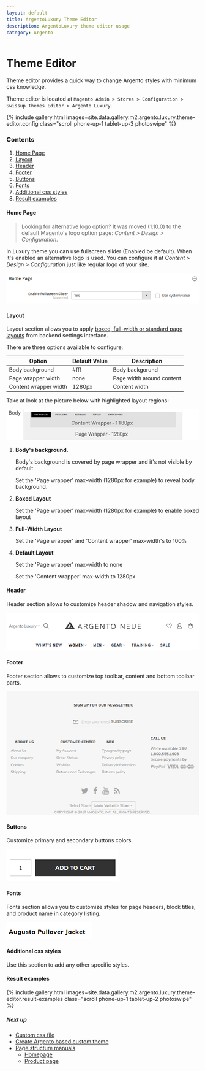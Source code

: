 ```yaml
---
layout: default
title: ArgentoLuxury Theme Editor
description: ArgentoLuxury theme editor usage
category: Argento
---
```


# Theme Editor

Theme editor provides a quick way to change Argento styles with minimum css
knowledge.

Theme editor is located at
`Magento Admin > Stores > Configuration > Swissup Themes Editor > Argento Luxury`.

{% include gallery.html images=site.data.gallery.m2.argento.luxury.theme-editor.config class="scroll phone-up-1 tablet-up-3 photoswipe" %}

### Contents

 1. [Home Page](#home-page)
 2. [Layout](#layout)
 3. [Header](#header)
 4. [Footer](#footer)
 5. [Buttons](#buttons)
 6. [Fonts](#fonts)
 7. [Additional css styles](#additional-css-styles)
 8. [Result examples](#result-examples)

#### Home Page

> Looking for alternative logo option? It was moved (1.10.0) to the default
> Magento's logo option page: _Content > Design > Configuration_.

In Luxury theme you can use fullscreen slider (Enabled be default). When it's
enabled an alternative logo is used. You can configure it at _Content > Design > Configuration_
just like regular logo of your site.

![Argento Luxury Home Page](/images/m2/argento/luxury/theme-editor/home-page.png)

#### Layout

Layout section allows you to apply
[boxed, full-width or standard page layouts](/m2/argento/customization/boxed-full-width-and-standard-layout-types/)
from backend settings interface.

There are three options available to configure:

Option | Default Value | Description
-------|---------------|------------
Body background | #fff | Body backgorund
Page wrapper width | none | Page width around content
Content wrapper width | 1280px | Content width

Take at look at the picture below with highlighted layout regions:

![Argento Layout Structure](/images/m2/argento/pure2/theme-editor/layout.png)

 1. **Body's background.**

    Body's background is covered by page wrapper and it's not visible by default.

    Set the 'Page wrapper' max-width (1280px for example) to reveal body background.

 2. **Boxed Layout**

    Set the 'Page wrapper' max-width (1280px for example) to enable boxed layout

 3. **Full-Width Layout**

    Set the 'Page wrapper' and 'Content wrapper' max-width's to 100%

 4. **Default Layout**

    Set the 'Page wrapper' max-width to none

    Set the 'Content wrapper' max-width to 1280px

#### Header

Header section allows to customize header shadow and navigation styles.

![Argento Luxury Header](/images/m2/argento/luxury/theme-editor/header.png)

#### Footer

Footer section allows to customize top toolbar, content and bottom toolbar parts.

![Argento Luxury Footer](/images/m2/argento/luxury/theme-editor/footer.png)

#### Buttons

Customize primary and secondary buttons colors.

![Primary button](/images/m2/argento/luxury/theme-editor/button.png)

#### Fonts

Fonts section allows you to customize styles for page headers, block titles,
and product name in category listing.

![Product name font](/images/m2/argento/luxury/theme-editor/fonts.png)

#### Additional css styles

Use this section to add any other specific styles.

#### Result examples

{% include gallery.html images=site.data.gallery.m2.argento.luxury.theme-editor.result-examples class="scroll phone-up-1 tablet-up-2 photoswipe" %}

##### Next up

 -  [Custom css file](/m2/argento/customization/custom-css/)
 -  [Create Argento based custom theme](/m2/argento/customization/custom-theme/)
 -  [Page structure manuals](/m2/argento/luxury/page-structure/)
    -  [Homepage](/m2/argento/luxury/page-structure/homepage/)
    -  [Product page](/m2/argento/luxury/page-structure/product-page/)

